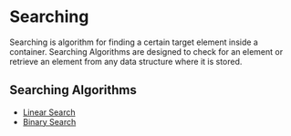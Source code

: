 # Searching

Searching is algorithm for finding a certain target element inside a container.
Searching Algorithms are designed to check for an element or retrieve an element from any data structure where it is stored.

## Searching Algorithms
* [Linear Search](LinearSearch/readme.md)
* [Binary Search](BinarySearch/readme.md)